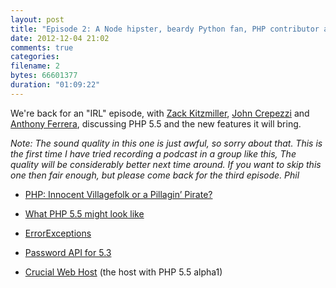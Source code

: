 ```yaml
---
layout: post
title: "Episode 2: A Node hipster, beardy Python fan, PHP contributor and a Bristolian talk about PHP 5.5"
date: 2012-12-04 21:02
comments: true
categories: 
filename: 2
bytes: 66601377
duration: "01:09:22"
---
```


We're back for an "IRL" episode, with [Zack Kitzmiller][zack], [John Crepezzi][john] and [Anthony Ferrera][anthony], discussing PHP 5.5 and the new features it will bring.

_Note: The sound quality in this one is just awful, so sorry about that. This is the first time I have tried recording a podcast in a group like this, The quality will be considerably better next time around. If you want to skip this one then fair enough, but please come back for the third episode. Phil_

* [PHP: Innocent Villagefolk or a Pillagin’ Pirate?](http://blog.astrumfutura.com/2012/04/php-innocent-villagefolk-or-a-pillagin-pirate/)
* [What PHP 5.5 might look like](http://nikic.github.com/2012/07/10/What-PHP-5-5-might-look-like.html)
* [ErrorExceptions](https://github.com/ircmaxell/ErrorExceptions)
* [Password API for 5.3](https://github.com/ircmaxell/password_compat)
* [Crucial Web Host](http://www.crucialwebhost.com/) (the host with PHP 5.5 alpha1)

  [zack]: https://twitter.com/zackkitzmiller
  [john]: https://twitter.com/seejohncode
  [anthony]: https://twitter.com/ircmaxell